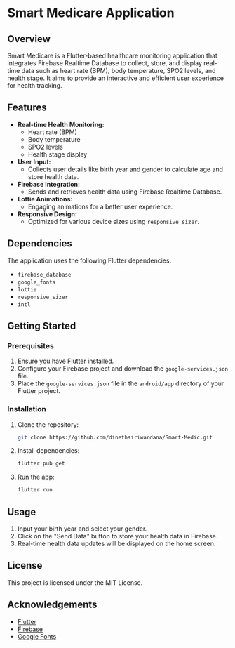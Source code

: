 
# Smart Medicare Application

## Overview

Smart Medicare is a Flutter-based healthcare monitoring application that integrates Firebase Realtime Database to collect, store, and display real-time data such as heart rate (BPM), body temperature, SPO2 levels, and health stage. It aims to provide an interactive and efficient user experience for health tracking.

## Features

- **Real-time Health Monitoring:** 
  - Heart rate (BPM)
  - Body temperature
  - SPO2 levels
  - Health stage display
- **User Input:**
  - Collects user details like birth year and gender to calculate age and store health data.
- **Firebase Integration:**
  - Sends and retrieves health data using Firebase Realtime Database.
- **Lottie Animations:**
  - Engaging animations for a better user experience.
- **Responsive Design:**
  - Optimized for various device sizes using `responsive_sizer`.

## Dependencies

The application uses the following Flutter dependencies:
- `firebase_database`
- `google_fonts`
- `lottie`
- `responsive_sizer`
- `intl`

## Getting Started

### Prerequisites
1. Ensure you have Flutter installed.
2. Configure your Firebase project and download the `google-services.json` file.
3. Place the `google-services.json` file in the `android/app` directory of your Flutter project.

### Installation
1. Clone the repository:
   ```bash
   git clone https://github.com/dinethsiriwardana/Smart-Medic.git
   ```
2. Install dependencies:
   ```bash
   flutter pub get
   ```
3. Run the app:
   ```bash
   flutter run
   ```

## Usage
1. Input your birth year and select your gender.
2. Click on the "Send Data" button to store your health data in Firebase.
3. Real-time health data updates will be displayed on the home screen.


## License
This project is licensed under the MIT License.

## Acknowledgements
- [Flutter](https://flutter.dev/)
- [Firebase](https://firebase.google.com/)
- [Google Fonts](https://fonts.google.com/)
